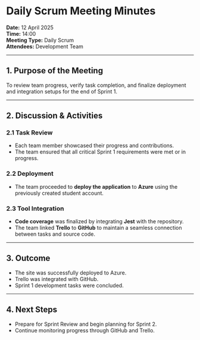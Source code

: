# Daily Scrum Meeting Minutes

**Date:** 12 April 2025  
**Time:** 14:00  
**Meeting Type:** Daily Scrum  
**Attendees:** Development Team

---

## 1. Purpose of the Meeting
To review team progress, verify task completion, and finalize deployment and integration setups for the end of Sprint 1.

---

## 2. Discussion & Activities

### 2.1 Task Review
- Each team member showcased their progress and contributions.
- The team ensured that all critical Sprint 1 requirements were met or in progress.

### 2.2 Deployment
- The team proceeded to **deploy the application** to **Azure** using the previously created student account.

### 2.3 Tool Integration
- **Code coverage** was finalized by integrating **Jest** with the repository.
- The team linked **Trello** to **GitHub** to maintain a seamless connection between tasks and source code.

---

## 3. Outcome
- The site was successfully deployed to Azure.
- Trello was integrated with GitHub.
- Sprint 1 development tasks were concluded.

---

## 4. Next Steps
- Prepare for Sprint Review and begin planning for Sprint 2.
- Continue monitoring progress through GitHub and Trello.
